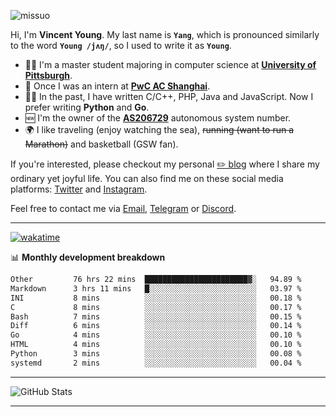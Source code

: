 <p align="left"> <img src="https://komarev.com/ghpvc/?username=missuo&label=Profile%20views&color=0e75b6&style=flat" alt="missuo" /> </p>


Hi, I'm **Vincent Young**. My last name is **`Yang`**, which is pronounced similarly to the word **`Young /jʌŋ/`**, so I used to write it as **`Young`**. 

-  👨‍🎓 I'm a master student majoring in computer science at [**University of Pittsburgh**](https://www.pitt.edu).
-  💼 Once I was an intern at **[PwC AC Shanghai](https://www.linkedin.com/company/pwc-ac-shanghai/)**.
-  👨‍💻 In the past, I have written C/C++, PHP, Java and JavaScript. Now I prefer writing **Python** and **Go**.
-  🆕 I'm the owner of the **[AS206729](https://bgp.tools/AS206729)** autonomous system number.
-  🌍 I like traveling (enjoy watching the sea), ~~running (want to run a Marathon)~~ and basketball (GSW fan).

If you're interested, please checkout my personal [✏️ blog](https://missuo.me/) where I share my ordinary yet joyful life. You can also find me on these social media platforms: [Twitter](https://twitter.com/m1ssuo) and [Instagram](https://www.instagram.com/m1ssuo).

Feel free to contact me via <a href="mailto:i@yyt.moe">Email</a>, [Telegram](https://t.me/missuo) or [Discord](https://discordapp.com/users/missuo#7448).

-------

[![wakatime](https://wakatime.com/badge/user/c13cd961-40ca-417a-afb6-1f9ea8ac295c.svg)](https://wakatime.com/@missuo)

📊 **Monthly development breakdown**
<!--START_SECTION:waka-->

```txt
Other         76 hrs 22 mins  ███████████████████████▓░   94.89 %
Markdown      3 hrs 11 mins   █░░░░░░░░░░░░░░░░░░░░░░░░   03.97 %
INI           8 mins          ░░░░░░░░░░░░░░░░░░░░░░░░░   00.18 %
C             8 mins          ░░░░░░░░░░░░░░░░░░░░░░░░░   00.17 %
Bash          7 mins          ░░░░░░░░░░░░░░░░░░░░░░░░░   00.15 %
Diff          6 mins          ░░░░░░░░░░░░░░░░░░░░░░░░░   00.14 %
Go            4 mins          ░░░░░░░░░░░░░░░░░░░░░░░░░   00.10 %
HTML          4 mins          ░░░░░░░░░░░░░░░░░░░░░░░░░   00.10 %
Python        3 mins          ░░░░░░░░░░░░░░░░░░░░░░░░░   00.08 %
systemd       2 mins          ░░░░░░░░░░░░░░░░░░░░░░░░░   00.04 %
```

<!--END_SECTION:waka-->

-------

![GitHub Stats](https://github-readme-stats-opal-alpha-76.vercel.app/api?username=missuo&show_icons=true&theme=transparent)

-------

